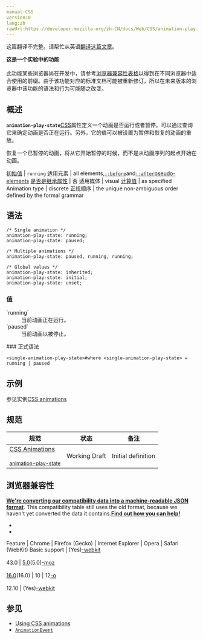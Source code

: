 ```yaml
---
manual:CSS
version:0
lang:zh
rawUrl:https://developer.mozilla.org/zh-CN/docs/Web/CSS/animation-play-state#Browser_compatibility
---
```




这篇翻译不完整。请帮忙从英语[翻译这篇文章](%28526 "")。






**这是一个实验中的功能**<br></br>此功能某些浏览器尚在开发中，请参考[浏览器兼容性表格](%28527 "")以得到在不同浏览器中适合使用的前缀。由于该功能对应的标准文档可能被重新修订，所以在未来版本的浏览器中该功能的语法和行为可能随之改变。




## 概述<a name="概述"></a>


**`animation-play-state`**[CSS](%28421 "CSS")属性定义一个动画是否运行或者暂停。可以通过查询它来确定动画是否正在运行。另外，它的值可以被设置为暂停和恢复的动画的重放。



恢复一个已暂停的动画，将从它开始暂停的时候，而不是从动画序列的起点开始在动画。


[初始值](%28302 "") | `running` 
适用元素 | all elements,[`::before`](%26455 "常通过 content 属性来为一个元素添加修饰性的内容。")and[`::after`](%26456 "CSS伪元素::after用来创建一个伪元素，做为已选中元素的最后一个子元素。通常会配合content属性来为该元素添加装饰内容。这个虚拟元素默认是行内元素。")[pseudo-elements](%3563 "") 
[是否是继承属性](%28299 "") | 否 
适用媒体 | visual 
[计算值](%28304 "") | as specified 
Animation type | discrete 
正规顺序 | the unique non-ambiguous order defined by the formal grammar 


## 语法<a name="语法"></a>

```
/* Single animation */
animation-play-state: running;
animation-play-state: paused;

/* Multiple animations */
animation-play-state: paused, running, running;

/* Global values */
animation-play-state: inherited;
animation-play-state: initial;
animation-play-state: unset;
```

### 值<a name="值"></a>
<dl><dt id=''>`running`</dt><dd>当前动画正在运行。</dd><dt id=''>`paused`</dt><dd>当前动画以被停止。</dd></dl>
### 正式语法<a name="正式语法"></a>

```
<single-animation-play-state>#where <single-animation-play-state> = running | paused

```

## 示例<a name="示例"></a>


参见实例[CSS animations](%28512 "CSS/CSS_animations")


## 规范<a name="规范"></a>

规范 | 状态 | 备注 
 ---  |  ---  |  ---  | 
[CSS Animations<br></br><small>animation-play-state</small>](%28528 "") | Working Draft | Initial definition 


## 浏览器兼容性<a name="浏览器兼容性"></a>


**[We&#39;re converting our compatibility data into a machine-readable JSON format](%3344 "")**. This compatibility table still uses the old format, because we haven&#39;t yet converted the data it contains.**[Find out how you can help!](%3392 "")**


* 
* 

Feature | Chrome | Firefox (Gecko) | Internet Explorer | Opera | Safari (WebKit) 
Basic support | (Yes)[-webkit](%3568 "The name of this feature is prefixed with '-webkit' as this browser considers it experimental")<br></br>43.0 | [5.0](%4488 "Released on 2011-06-21.")(5.0)[-moz](%3568 "The name of this feature is prefixed with '-moz' as this browser considers it experimental")<br></br>[16.0](%4098 "Released on 2012-10-09.")(16.0) | 10 | 12[-o](%3568 "The name of this feature is prefixed with '-o' as this browser considers it experimental")<br></br>12.10 | (Yes)[-webkit](%3568 "The name of this feature is prefixed with '-webkit' as this browser considers it experimental") 




## 参见<a name="参见"></a>

* [Using CSS animations](%28512 "Tutorial about CSS animations")
* [`AnimationEvent`](%2537 "AnimationEvent 接口表示提供与动画相关的信息的事件。")



